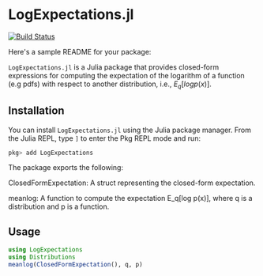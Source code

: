 # LogExpectations.jl

[![Build Status](https://github.com/biaslab/LogExpectations.jl/actions/workflows/CI.yml/badge.svg?branch=main)](https://github.com/biaslab/LogExpectations.jl/actions/workflows/CI.yml?query=branch%3Amain)

Here's a sample README for your package:

`LogExpectations.jl` is a Julia package that provides closed-form expressions for computing the expectation of the logarithm of a function (e.g pdfs) with respect to another distribution, i.e., $E_q[log p(x)].$

## Installation

You can install `LogExpectations.jl` using the Julia package manager. From the Julia REPL, type `]` to enter the Pkg REPL mode and run:

```julia
pkg> add LogExpectations
```

The package exports the following:

ClosedFormExpectation: A struct representing the closed-form expectation.

meanlog: A function to compute the expectation E_q[log p(x)], where q is a distribution and p is a function.

## Usage

```julia
using LogExpectations
using Distributions
meanlog(ClosedFormExpectation(), q, p)